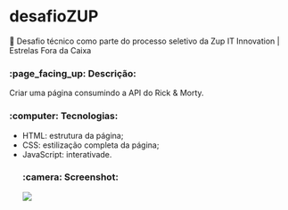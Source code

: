 # desafioZUP
:rocket: Desafio técnico como parte do processo seletivo da Zup IT Innovation | Estrelas Fora da Caixa

<h3>:page_facing_up: Descrição:</h3>
Criar uma página consumindo a API do Rick & Morty.

<h3>:computer: Tecnologias:</h3>
<ul>
<li>HTML: estrutura da página;</li>
<li>CSS: estilização completa da página;</li>
<li>JavaScript: interativade.</li>
</u>

<h3>:camera: Screenshot:</h3>
<img src="https://i.postimg.cc/VLcn1kLY/Desafio-Zup.jpg">
